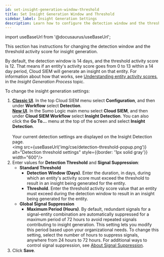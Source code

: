 ```yaml
---
id: set-insight-generation-window-threshold
title: Set Insight Generation Window and Threshold
sidebar_label: Insight Generation Settings
description: Learn how to configure the detection window and the threshold activity score for insight generation.
---
```


import useBaseUrl from '@docusaurus/useBaseUrl';

This section has instructions for changing the detection window and the threshold activity score for insight generation.

By default, the detection window is 14 days, and the threshold activity score is 12. That means if an entity's activity score goes from 0 to 13 within a 14 day period, Cloud SIEM will generate an insight on that entity. For information about how that works, see [Understanding entity activity scores](/docs/cse/get-started-with-cloud-siem/insight-generation-process#understanding-entity-activity-scores), in the *Insight Generation Process* topic.

To change the insight generation settings:

1. [**Classic UI**](/docs/get-started/sumo-logic-ui-classic). In the top Cloud SIEM menu select **Configuration**, and then under **Workflow** select **Detection**. <br/>[**New UI**](/docs/get-started/sumo-logic-ui). In the Sumo Logic main menu select **Cloud SIEM**, and then under **Cloud SIEM Workflow** select **Insight Detection**. You can also click the **Go To...** menu at the top of the screen and select **Insight Detection**.  
<br/>Your current detection settings are displayed on the Insight Detection page.<br/><img src={useBaseUrl('img/cse/detection-threshold-popup.png')} alt="Detection threshold settings" style={{border: '1px solid gray'}} width="600"/>
1. Enter values for **Detection Threshold** and **Signal Suppression**:
     *  **Standard Threshold**
         * **Detection Window (Days)**. Enter the duration, in days, during which an entity's activity score must exceed the threshold to result in an insight being generated for the entity. 
         * **Threshold**. Enter the threshold activity score value that an entity must exceed during the detection window to result in an insight being generated for the entity. 
     * **Global Signal Suppression**
         * **Maximum Period (Hours)**. By default, redundant signals for a signal-entity combination are automatically suppressed for a maximum period of 72 hours to avoid repeated signals contributing to insight generation. This setting lets you modify this period based upon your organizational needs. To change this setting, select the number of hours to suppress signals, anywhere from 24 hours to 72 hours. For additional ways to control signal suppression, see [About Signal Suppression](/docs/cse/records-signals-entities-insights/about-signal-suppression/).
1. Click **Save**. 
